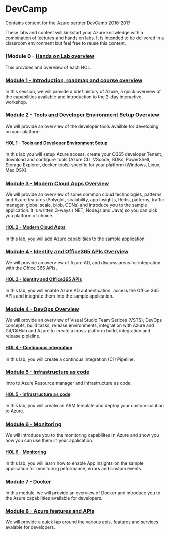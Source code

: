 # DevCamp
Contains content for the Azure partner DevCamp 2016-2017

These labs and content will kickstart your Azure knowledge with a combination of lectures and hands on labs. It is intended to be delivered in a classroom environment but feel free to reuse this content.

### [Module 0 - [Hands on Lab overview](#) ####
This provides and overview of each HOL.

### [Module 1 - Introduction, roadmap and course overview](#) ####
In this session, we will provide a brief history of Azure, a quick overview of the capabilities available and introduction to the 2-day interactive workshop.

### [Module 2 - Tools and Developer Environment Setup Overview](#) ####
We will provide an overview of the developer tools availble for developing on your platform.

#### [HOL 1 - Tools and Developer Environment Setup](#) ####
In this lab you will setup Azure access, create your O365 developer Tenant, download and configure tools (Azure CLI, VScode, SDKs, PowerShell, Storage Explorer, docker tools) specific for your platform (Windows, Linux, Mac OSX).

### [Module 3 - Modern Cloud Apps Overview](#) ####
We will provide an overview of some common cloud technologies, patterns and Azure features (Polyglot, scalability, app insights, Redis, patterns, traffic manager, global scale, blob, CDNs) and introduce you to the sample application. It is written 3-ways (.NET, Node.js and Java) so you can pick you platform of choice.

#### [HOL 2 - Modern Cloud Apps](#) ####
In this lab, you will add Azure capabiltiies to the sample application

### [Module 4 - Identity and Office365 APIs Overview](#) ####
We will provide an overview of Azure AD, and discuss areas for integration with the Office 365 APIs.

#### [HOL 3 - Identity and Office365 APIs](#) ####
In this lab, you will enable Azure AD authentication, access the Office 365 APIs and integrate them into the sample application.

### [Module 4 - DevOps Overview](#) ####
We will provide an overview of Visual Studio Team Serices (VSTS), DevOps concepts, build tasks, release environments, integration with Azure and Git/GitHub and Azure to create a cross-platform build, integration and release pipleline.

#### [HOL 4 - Continuous integration](#) ####
In this lab, you will create a continous integration (CI) Pipeline.

### [Module 5 - Infrastructure as code](#) ####
Intro to Azure Resource manager and infrastructure as code.

#### [HOL 5 - Infrastructure as code](#) ####
In this lab, you will create an ARM template and deploy your custom solution to Azure.

### [Module 6 - Monitoring](#) ####
We will introduce you to the monitoring capabilites in Azure and show you how you can use them in your application.

#### [HOL 6 - Monitoring](#) ####
In this lab, you will learn how to enable App insights on the sample application for monitoring peformance, errors and custom events.

### [Module 7 - Docker](#) ####
In this module, we will provide an overview of Docker and introduce you to the Azure capabilities available for developers.

### [Module 8 - Azure features and APIs](#) ####
We will provide a quick lap around the various apis, features and services avaiable for developers.
